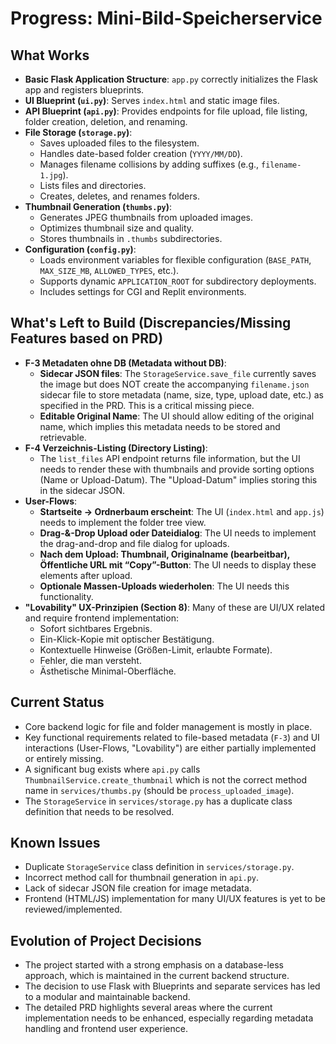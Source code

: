 # Progress: Mini-Bild-Speicherservice

## What Works
*   **Basic Flask Application Structure**: `app.py` correctly initializes the Flask app and registers blueprints.
*   **UI Blueprint (`ui.py`)**: Serves `index.html` and static image files.
*   **API Blueprint (`api.py`)**: Provides endpoints for file upload, file listing, folder creation, deletion, and renaming.
*   **File Storage (`storage.py`)**:
    *   Saves uploaded files to the filesystem.
    *   Handles date-based folder creation (`YYYY/MM/DD`).
    *   Manages filename collisions by adding suffixes (e.g., `filename-1.jpg`).
    *   Lists files and directories.
    *   Creates, deletes, and renames folders.
*   **Thumbnail Generation (`thumbs.py`)**:
    *   Generates JPEG thumbnails from uploaded images.
    *   Optimizes thumbnail size and quality.
    *   Stores thumbnails in `.thumbs` subdirectories.
*   **Configuration (`config.py`)**:
    *   Loads environment variables for flexible configuration (`BASE_PATH`, `MAX_SIZE_MB`, `ALLOWED_TYPES`, etc.).
    *   Supports dynamic `APPLICATION_ROOT` for subdirectory deployments.
    *   Includes settings for CGI and Replit environments.

## What's Left to Build (Discrepancies/Missing Features based on PRD)
*   **F-3 Metadaten ohne DB (Metadata without DB)**:
    *   **Sidecar JSON files**: The `StorageService.save_file` currently saves the image but does NOT create the accompanying `filename.json` sidecar file to store metadata (name, size, type, upload date, etc.) as specified in the PRD. This is a critical missing piece.
    *   **Editable Original Name**: The UI should allow editing of the original name, which implies this metadata needs to be stored and retrievable.
*   **F-4 Verzeichnis-Listing (Directory Listing)**:
    *   The `list_files` API endpoint returns file information, but the UI needs to render these with thumbnails and provide sorting options (Name or Upload-Datum). The "Upload-Datum" implies storing this in the sidecar JSON.
*   **User-Flows**:
    *   **Startseite → Ordnerbaum erscheint**: The UI (`index.html` and `app.js`) needs to implement the folder tree view.
    *   **Drag-&-Drop Upload oder Dateidialog**: The UI needs to implement the drag-and-drop and file dialog for uploads.
    *   **Nach dem Upload: Thumbnail, Originalname (bearbeitbar), Öffentliche URL mit “Copy”-Button**: The UI needs to display these elements after upload.
    *   **Optionale Massen-Uploads wiederholen**: The UI needs this functionality.
*   **"Lovability" UX-Prinzipien (Section 8)**: Many of these are UI/UX related and require frontend implementation:
    *   Sofort sichtbares Ergebnis.
    *   Ein-Klick-Kopie mit optischer Bestätigung.
    *   Kontextuelle Hinweise (Größen-Limit, erlaubte Formate).
    *   Fehler, die man versteht.
    *   Ästhetische Minimal-Oberfläche.

## Current Status
*   Core backend logic for file and folder management is mostly in place.
*   Key functional requirements related to file-based metadata (`F-3`) and UI interactions (User-Flows, "Lovability") are either partially implemented or entirely missing.
*   A significant bug exists where `api.py` calls `ThumbnailService.create_thumbnail` which is not the correct method name in `services/thumbs.py` (should be `process_uploaded_image`).
*   The `StorageService` in `services/storage.py` has a duplicate class definition that needs to be resolved.

## Known Issues
*   Duplicate `StorageService` class definition in `services/storage.py`.
*   Incorrect method call for thumbnail generation in `api.py`.
*   Lack of sidecar JSON file creation for image metadata.
*   Frontend (HTML/JS) implementation for many UI/UX features is yet to be reviewed/implemented.

## Evolution of Project Decisions
*   The project started with a strong emphasis on a database-less approach, which is maintained in the current backend structure.
*   The decision to use Flask with Blueprints and separate services has led to a modular and maintainable backend.
*   The detailed PRD highlights several areas where the current implementation needs to be enhanced, especially regarding metadata handling and frontend user experience.

